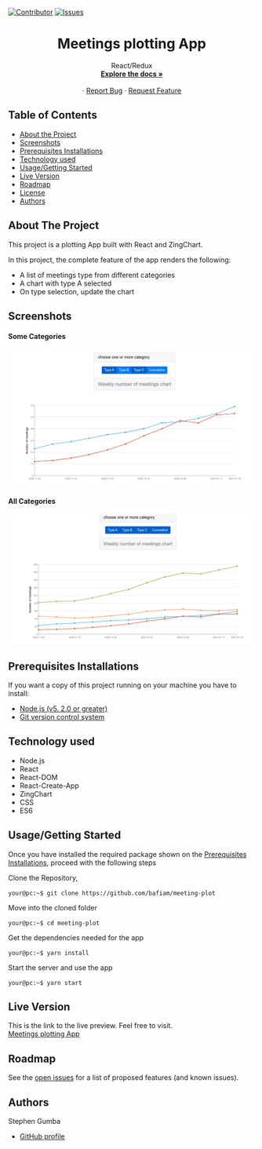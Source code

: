 [![Contributor][contributor-shield]][contributor-url]
[![Issues][issues-shield]][issues-url]
<br />

<p align="center">
  <h1 align="center">Meetings plotting App </h1>
  <p align="center">
    React/Redux
    <br />
    <a href="https://github.com/bafiam/meeting-plot.git"><strong>Explore the docs »</strong></a>
    <br />
    <br />
    ·
    <a href="https://github.com/bafiam/meeting-plot/issues">Report Bug</a>
    ·
    <a href="https://github.com/bafiam/meeting-plot/issues">Request Feature</a>
  </p>
</p>

<!-- TABLE OF CONTENTS -->

## Table of Contents

- [About the Project](#about-the-project)
- [Screenshots](#screenshots)
- [Prerequisites Installations](#prerequisites-installations)
- [Technology used](#technology-used)
- [Usage/Getting Started](#how-to-Use)
- [Live Version](#live-version)
- [Roadmap](#roadmap)
- [License](#license)
- [Authors](#authors)

<!-- ABOUT THE PROJECT -->

## About The Project

This project is a plotting App built with React and ZingChart.

In this project, the complete feature of the app renders the following:

- A list of meetings type from different categories
- A chart with type A selected
- On type selection, update the chart

## Screenshots

#### Some Categories

<img src="./Screenshot-1.png" alt="screenshot1"/>

#### All Categories

<img src="./screenshot-2.png" alt="screenshot1"/>

## Prerequisites Installations

<p>If you want a copy of this project running on your machine you have to install:</p>

- <a href="https://nodejs.org/en/">Node.js (v5. 2.0 or greater)</a>
- <a href="https://git-scm.com/downloads">Git version control system</a>

## Technology used

- Node.js
- React
- React-DOM
- React-Create-App
- ZingChart
- CSS
- ES6


## Usage/Getting Started

Once you have installed the required package shown on the [Prerequisites Installations](#required-installations), proceed with the following steps

Clone the Repository,

```Shell
your@pc:~$ git clone https://github.com/bafiam/meeting-plot
```

Move into the cloned folder

```Shell
your@pc:~$ cd meeting-plot
```

Get the dependencies needed for the app

```Shell
your@pc:~$ yarn install
```

Start the server and use the app

```Shell
your@pc:~$ yarn start
```

## Live Version

This is the link to the live preview. Feel free to visit.<br>
[Meetings plotting App](https://pedantic-euclid-ed86af.netlify.app/)<br>

<!-- ROADMAP -->

## Roadmap

See the [open issues](https://github.com/bafiam/meeting-plot/issues) for a list of proposed features (and known issues).

<!-- CONTACT -->

## Authors

Stephen Gumba

- [GitHub profile](https://github.com/bafiam)

<!-- MARKDOWN LINKS & IMAGES -->
<!-- https://www.markdownguide.org/basic-syntax/#reference-style-links -->

[contributor-shield]: https://img.shields.io/badge/Contributors-1-%2300ff00
[contributor-url]: https://github.com/bafiam/meeting-plot/graphs/contributors
[issues-shield]: https://img.shields.io/badge/issues-0-%2300ff00
[issues-url]: https://github.com/bafiam/meeting-plot/issues/

